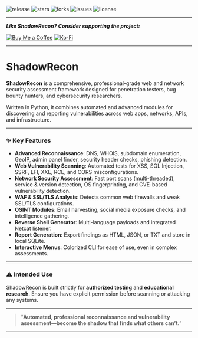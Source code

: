 ![release](https://img.shields.io/badge/release-v1.0.0-blue.svg)
![stars](https://img.shields.io/github/stars/yourusername/shadowrecon?style=social)
![forks](https://img.shields.io/github/forks/yourusername/shadowrecon?style=social)
![issues](https://img.shields.io/github/issues/yourusername/shadowrecon)
![license](https://img.shields.io/badge/license-MIT-green.svg)

---

_**Like ShadowRecon? Consider supporting the project:**_

[![Buy Me a Coffee](https://img.shields.io/badge/buy%20me%20a%20coffee-%E2%98%95-yellow?style=flat-square)](https://www.buymeacoffee.com/yourusername)
[![Ko-Fi](https://img.shields.io/badge/ko--fi-donate-red?style=flat-square)](https://ko-fi.com/yourusername)

---

# ShadowRecon

**ShadowRecon** is a comprehensive, professional-grade web and network security assessment framework designed for penetration testers, bug bounty hunters, and cybersecurity researchers.

Written in Python, it combines automated and advanced modules for discovering and reporting vulnerabilities across web apps, networks, APIs, and infrastructure.

---

### ✨ Key Features

- **Advanced Reconnaissance**: DNS, WHOIS, subdomain enumeration, GeoIP, admin panel finder, security header checks, phishing detection.
- **Web Vulnerability Scanning**: Automated tests for XSS, SQL Injection, SSRF, LFI, XXE, RCE, and CORS misconfigurations.
- **Network Security Assessment**: Fast port scans (multi-threaded), service & version detection, OS fingerprinting, and CVE-based vulnerability detection.
- **WAF & SSL/TLS Analysis**: Detects common web firewalls and weak SSL/TLS configurations.
- **OSINT Modules**: Email harvesting, social media exposure checks, and intelligence gathering.
- **Reverse Shell Generator**: Multi-language payloads and integrated Netcat listener.
- **Report Generation**: Export findings as HTML, JSON, or TXT and store in local SQLite.
- **Interactive Menus**: Colorized CLI for ease of use, even in complex assessments.

---

### ⚠️ Intended Use

ShadowRecon is built strictly for **authorized testing** and **educational research**. Ensure you have explicit permission before scanning or attacking any systems.

---

> “**Automated, professional reconnaissance and vulnerability assessment—become the shadow that finds what others can’t.**”

---

